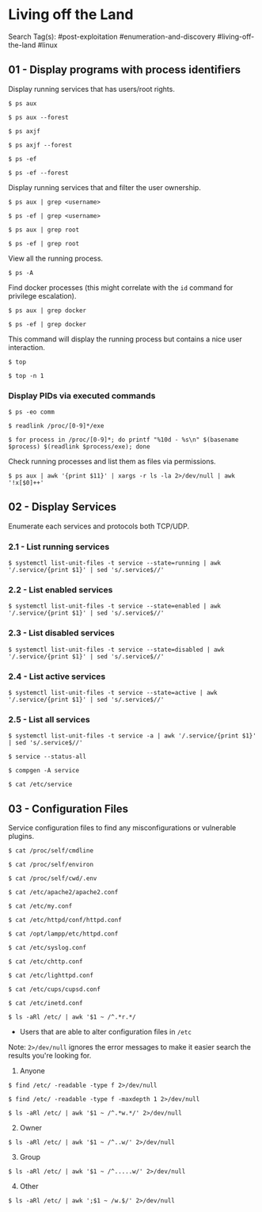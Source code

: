 # Living off the Land

Search Tag(s): #post-exploitation #enumeration-and-discovery #living-off-the-land #linux

## 01 - Display programs with process identifiers

Display running services that has users/root rights.

```
$ ps aux

$ ps aux --forest

$ ps axjf

$ ps axjf --forest

$ ps -ef

$ ps -ef --forest
```

Display running services that and filter the user ownership.

```
$ ps aux | grep <username>

$ ps -ef | grep <username>

$ ps aux | grep root

$ ps -ef | grep root
```

View all the running process.

```
$ ps -A
```

Find docker processes (this might correlate with the `id` command for privilege escalation).

```
$ ps aux | grep docker

$ ps -ef | grep docker
```

This command will display the running process but contains a nice user interaction.

```
$ top

$ top -n 1
```

### Display PIDs via executed commands

```
$ ps -eo comm

$ readlink /proc/[0-9]*/exe

$ for process in /proc/[0-9]*; do printf "%10d - %s\n" $(basename $process) $(readlink $process/exe); done
```

Check running processes and list them as files via permissions.

```
$ ps aux | awk '{print $11}' | xargs -r ls -la 2>/dev/null | awk '!x[$0]++'
```

## 02 - Display Services

Enumerate each services and protocols both TCP/UDP.

### 2.1 - List running services

```
$ systemctl list-unit-files -t service --state=running | awk '/.service/{print $1}' | sed 's/.service$//'
```

### 2.2 - List enabled services

```
$ systemctl list-unit-files -t service --state=enabled | awk '/.service/{print $1}' | sed 's/.service$//'
```

### 2.3 - List disabled services

```
$ systemctl list-unit-files -t service --state=disabled | awk '/.service/{print $1}' | sed 's/.service$//'
```

### 2.4 - List active services

```
$ systemctl list-unit-files -t service --state=active | awk '/.service/{print $1}' | sed 's/.service$//'
```

### 2.5 - List all services

```
$ systemctl list-unit-files -t service -a | awk '/.service/{print $1}' | sed 's/.service$//'

$ service --status-all

$ compgen -A service

$ cat /etc/service
```

## 03 - Configuration Files

Service configuration files to find any misconfigurations or vulnerable plugins.

`$ cat /proc/self/cmdline`

`$ cat /proc/self/environ`

`$ cat /proc/self/cwd/.env`

`$ cat /etc/apache2/apache2.conf`

`$ cat /etc/my.conf`

`$ cat /etc/httpd/conf/httpd.conf`

`$ cat /opt/lampp/etc/httpd.conf`

`$ cat /etc/syslog.conf`

`$ cat /etc/chttp.conf`

`$ cat /etc/lighttpd.conf`

`$ cat /etc/cups/cupsd.conf`

`$ cat /etc/inetd.conf`

`$ ls -aRl /etc/ | awk '$1 ~ /^.*r.*/`

- Users that are able to alter configuration files in `/etc`

Note: `2>/dev/null` ignores the error messages to make it easier search the results you're looking for.

1. Anyone

```
$ find /etc/ -readable -type f 2>/dev/null

$ find /etc/ -readable -type f -maxdepth 1 2>/dev/null

$ ls -aRl /etc/ | awk '$1 ~ /^.*w.*/' 2>/dev/null
```

2. Owner

`$ ls -aRl /etc/ | awk '$1 ~ /^..w/' 2>/dev/null`

3. Group

`$ ls -aRl /etc/ | awk '$1 ~ /^.....w/' 2>/dev/null`

4. Other

`$ ls -aRl /etc/ | awk ';$1 ~ /w.$/' 2>/dev/null`